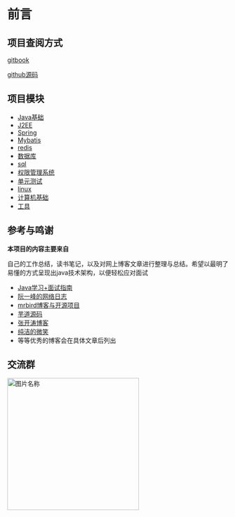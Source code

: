 # 前言

## 项目查阅方式

[gitbook](http://java.isture.com/)

[github源码](https://github.com/zszdevelop/java-study-gitbook)

## 项目模块

- [Java基础](<http://java.isture.com/base/README>)
- [J2EE](<http://java.isture.com/J2EE/README>)
- [Spring](<http://java.isture.com/spring/README>)
- [Mybatis](<http://java.isture.com/Mybatis/README>)
- [redis](<http://java.isture.com/redis/README>)
- [数据库](http://java.isture.com/db/README)
- [sql](http://java.isture.com/sql/README)
- [权限管理系统](http://java.isture.com/rbac/README)
- [单元测试](http://java.isture.com/test/README)
- [linux](http://java.isture.com/linux/README)
- [计算机基础](http://java.isture.com/cs/README)
- [工具](http://java.isture.com/tools/README)

## 参考与鸣谢

**本项目的内容主要来自**

自己的工作总结，读书笔记，以及对网上博客文章进行整理与总结。希望以最明了易懂的方式呈现出java技术架构，以便轻松应对面试

- [Java学习+面试指南](<https://github.com/Snailclimb/JavaGuide>)
- [阮一峰的网络日志](http://www.ruanyifeng.com/blog/)
- [mrbird博客与开源项目](https://github.com/wuyouzhuguli)
- [芋道源码](http://www.iocoder.cn/?qun)
- [张开涛博客](<https://www.iteye.com/blog/user/jinnianshilongnian>)
- [纯洁的微笑](http://www.ityouknow.com/)
- 等等优秀的博客会在具体文章后列出

## 交流群

<img src="/Users/zsz/Downloads/img/group.jpg" width="300px" alt="图片名称" align=center />

